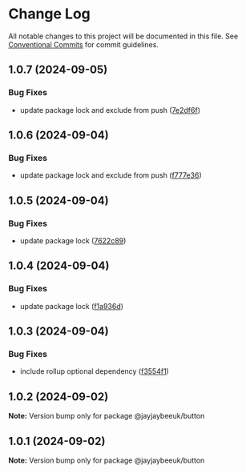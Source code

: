 # Change Log

All notable changes to this project will be documented in this file.
See [Conventional Commits](https://conventionalcommits.org) for commit guidelines.

## 1.0.7 (2024-09-05)

### Bug Fixes

- update package lock and exclude from push ([7e2df6f](https://github.com/jayjaybeeuk/custom-component-library/commit/7e2df6f59f19fc005effa7af1a427cf7ee9a5f0c))

## 1.0.6 (2024-09-04)

### Bug Fixes

- update package lock and exclude from push ([f777e36](https://github.com/jayjaybeeuk/custom-component-library/commit/f777e36d5e6401607f02097f87fbfdb3551a2291))

## 1.0.5 (2024-09-04)

### Bug Fixes

- update package lock ([7622c89](https://github.com/jayjaybeeuk/custom-component-library/commit/7622c89a80ebc45ba6a277282407c04770c2b1d1))

## 1.0.4 (2024-09-04)

### Bug Fixes

- update package lock ([f1a936d](https://github.com/jayjaybeeuk/custom-component-library/commit/f1a936d54297ca8382be9175a3f74b8de9a6415d))

## 1.0.3 (2024-09-04)

### Bug Fixes

- include rollup optional dependency ([f3554f1](https://github.com/jayjaybeeuk/custom-component-library/commit/f3554f15258ee6260e7200f23029dc8960f340f2))

## 1.0.2 (2024-09-02)

**Note:** Version bump only for package @jayjaybeeuk/button

## 1.0.1 (2024-09-02)

**Note:** Version bump only for package @jayjaybeeuk/button
